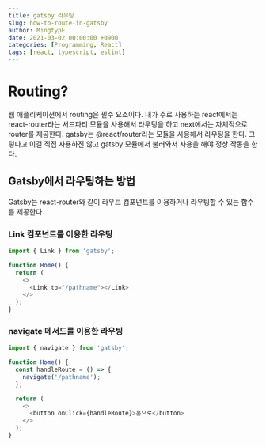 ```yaml
---
title: gatsby 라우팅
slug: how-to-route-in-gatsby
author: MingtypE
date: 2021-03-02 00:00:00 +0900
categories: [Programming, React]
tags: [react, typescript, eslint]
---
```


# Routing?

웹 애플리케이션에서 routing은 필수 요소이다. 내가 주로 사용하는 react에서는 react-router라는 서드파티 모듈을 사용해서 라우팅을 하고 next에서는 자체적으로 router를 제공한다. gatsby는 @react/router라는 모듈을 사용해서 라우팅을 한다. 그렇다고 이걸 직접 사용하진 않고 gatsby 모듈에서 불러와서 사용을 해야 정상 작동을 한다.

## Gatsby에서 라우팅하는 방법

Gatsby는 react-router와 같이 라우트 컴포넌트를 이용하거나 라우팅할 수 있는 함수를 제공한다.

### Link 컴포넌트를 이용한 라우팅

```js
import { Link } from 'gatsby';

function Home() {
  return (
    <>
      <Link to="/pathname"></Link>
    </>
  );
}
```

### navigate 메서드를 이용한 라우팅

```js
import { navigate } from 'gatsby';

function Home() {
  const handleRoute = () => {
    navigate('/pathname');
  };

  return (
    <>
      <button onClick={handleRoute}>홈으로</button>
    </>
  );
}
```
